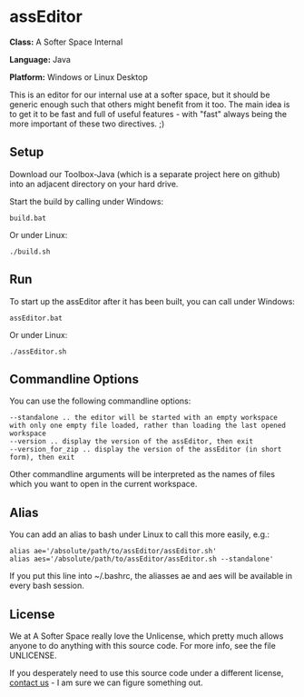 # assEditor

**Class:** A Softer Space Internal

**Language:** Java

**Platform:** Windows or Linux Desktop

This is an editor for our internal use at a softer space, but it should be generic enough such that others might benefit from it too.
The main idea is to get it to be fast and full of useful features - with "fast" always being the more important of these two directives. ;)

## Setup

Download our Toolbox-Java (which is a separate project here on github) into an adjacent directory on your hard drive.

Start the build by calling under Windows:

```
build.bat
```

Or under Linux:

```
./build.sh
```

## Run

To start up the assEditor after it has been built, you can call under Windows:

```
assEditor.bat
```

Or under Linux:

```
./assEditor.sh
```

## Commandline Options

You can use the following commandline options:

```
--standalone .. the editor will be started with an empty workspace with only one empty file loaded, rather than loading the last opened workspace
--version .. display the version of the assEditor, then exit
--version_for_zip .. display the version of the assEditor (in short form), then exit
```

Other commandline arguments will be interpreted as the names of files which you want to open in the current workspace.

## Alias

You can add an alias to bash under Linux to call this more easily, e.g.:

```
alias ae='/absolute/path/to/assEditor/assEditor.sh'
alias aes='/absolute/path/to/assEditor/assEditor.sh --standalone'
```

If you put this line into ~/.bashrc, the aliasses ae and aes will be available in every bash session.

## License

We at A Softer Space really love the Unlicense, which pretty much allows anyone to do anything with this source code.
For more info, see the file UNLICENSE.

If you desperately need to use this source code under a different license, [contact us](mailto:info@asofterspace.com) - I am sure we can figure something out.
